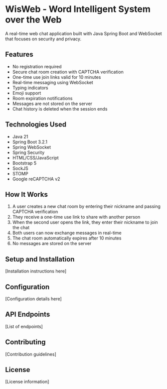 # WisWeb - Word Intelligent System over the Web

A real-time web chat application built with Java Spring Boot and WebSocket that focuses on security and privacy.

## Features

- No registration required
- Secure chat room creation with CAPTCHA verification
- One-time use join links valid for 10 minutes
- Real-time messaging using WebSocket
- Typing indicators
- Emoji support
- Room expiration notifications
- Messages are not stored on the server
- Chat history is deleted when the session ends

## Technologies Used

- Java 21
- Spring Boot 3.2.1
- Spring WebSocket
- Spring Security
- HTML/CSS/JavaScript
- Bootstrap 5
- SockJS
- STOMP
- Google reCAPTCHA v2

## How It Works

1. A user creates a new chat room by entering their nickname and passing CAPTCHA verification
2. They receive a one-time use link to share with another person
3. When the second user opens the link, they enter their nickname to join the chat
4. Both users can now exchange messages in real-time
5. The chat room automatically expires after 10 minutes
6. No messages are stored on the server

## Setup and Installation

[Installation instructions here]

## Configuration

[Configuration details here]

## API Endpoints

[List of endpoints]

## Contributing

[Contribution guidelines]

## License

[License information]